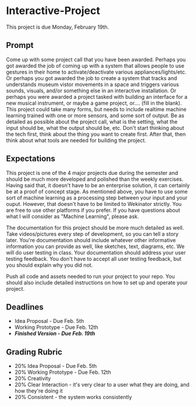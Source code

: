 # Interactive-Project
This project is due Monday, February 19th.

## Prompt
Come up with some project call that you have been awarded. Perhaps you got awarded the job of coming up with a system that allows people to use gestures in their home to activate/deactivate various appliances/lights/etc. Or perhaps you got awarded the job to create a system that tracks and understands museum vistor movements in a space and triggers various sounds, visuals, and/or something else in an interactive installation. Or perhaps you were awarded a project tasked with building an interface for a new musical instrument, or maybe a game project, or.... (fill in the blank). This project could take many forms, but needs to include realtime machine learning trained with one or more sensors, and some sort of output. Be as detailed as possible about the project call, what is the setting, what the input should be, what the output should be, etc. Don't start thinking about the tech first, think about the thing you want to create first. After that, then think about what tools are needed for building the project.

## Expectations
This project is one of the 4 major projects due during the semester and should be much more developed and polished than the weekly exercises. Having said that, it doesn't have to be an enterprise solution, it can certainly be at a proof of concept stage. As mentioned above, you have to use some sort of machine learning as a processing step between your input and your ouput. However, that doesn't have to be limited to Wekinator strictly. You are free to use other platforms if you prefer. If you have questions about what I will consider as "Machine Learning", please ask. 

The documentation for this project should be more much detailed as well. Take videos/pictures every step of development, so you can tell a story later. You're documentation should include whatever other informative information you can provide as well, like sketches, text, diagrams, etc. We will do user testing in class. Your documentation should address your user testing feedback. You don't have to accept all user testing feedback, but you should explain why you did not. 

Push all code and assets needed to run your project to your repo. You should also include detailed instructions on how to set up and operate your project.

## Deadlines
* Idea Proposal - Due Feb. 5th
* Working Prototype - Due Feb. 12th
* ***Finished Version - Due Feb. 19th*** 

## Grading Rubric
* 20% Idea Proposal - Due Feb. 5th
* 20% Working Prototype - Due Feb. 12th
* 20% Creativity
* 20% Clear Interaction - it's very clear to a user what they are doing, and how they're doing it
* 20% Consistent - the system works consistently
